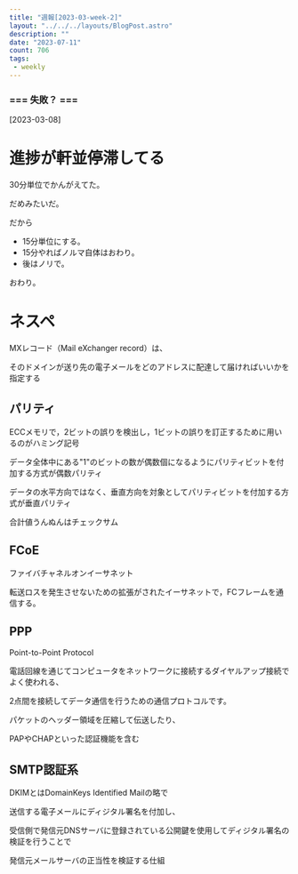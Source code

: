 ```yaml
---
title: "週報[2023-03-week-2]"
layout: "../../../layouts/BlogPost.astro"
description: ""
date: "2023-07-11"
count: 706
tags:
 - weekly
---
```





### === 失敗？ ===

[2023-03-08]

# 進捗が軒並停滞してる

30分単位でかんがえてた。

だめみたいだ。

だから

* 15分単位にする。
* 15分やればノルマ自体はおわり。
* 後はノリで。

おわり。

# ネスペ

MXレコード（Mail eXchanger record）は、

そのドメインが送り先の電子メールをどのアドレスに配達して届ければいいかを指定する

## パリティ

ECCメモリで，2ビットの誤りを検出し，1ビットの誤りを訂正するために用いるのがハミング記号

データ全体中にある"1"のビットの数が偶数個になるようにパリティビットを付加する方式が偶数パリティ

データの水平方向ではなく、垂直方向を対象としてパリティビットを付加する方式が垂直パリティ

合計値うんぬんはチェックサム

## FCoE

ファイバチャネルオンイーサネット

転送ロスを発生させないための拡張がされたイーサネットで，FCフレームを通信する。

## PPP

Point-to-Point Protocol

電話回線を通じてコンピュータをネットワークに接続するダイヤルアップ接続でよく使われる、

2点間を接続してデータ通信を行うための通信プロトコルです。

パケットのヘッダー領域を圧縮して伝送したり、

PAPやCHAPといった認証機能を含む

## SMTP認証系

DKIMとはDomainKeys Identified Mailの略で

送信する電子メールにディジタル署名を付加し、

受信側で発信元DNSサーバに登録されている公開鍵を使用してディジタル署名の検証を行うことで

発信元メールサーバの正当性を検証する仕組
